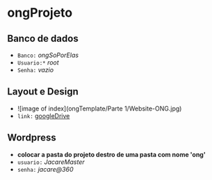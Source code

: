 # ongProjeto

## **Banco de dados**
* `Banco:`  _ongSoPorElas_
* `Usuario:*` _root_
* `Senha:` _vazio_

## **Layout e Design**
* ![image of index](ongTemplate/Parte 1/Website-ONG.jpg)
* `link:` [googleDrive](https://drive.google.com/drive/folders/1Ga9hyalTXIsaSE77c_RkpIztRBx0u3-N)

## **Wordpress**
* **colocar a pasta do projeto destro de uma pasta com nome 'ong'**
* `usuario:` _JacareMaster_
* `senha:` _jacare@360_